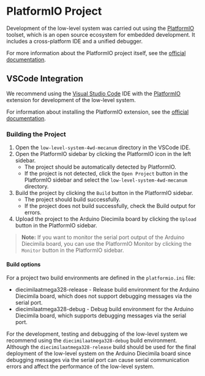 # PlatformIO Project

Development of the low-level system was carried out using the [PlatformIO](https://platformio.org/) toolset, which is an open source ecosystem for embedded development. It includes a cross-platform IDE and a unified debugger.

For more information about the PlatformIO project itself, see the [official documentation](https://docs.platformio.org/en/latest/).

## VSCode Integration

We recommend using the [Visual Studio Code](https://code.visualstudio.com/) IDE with the [PlatformIO](https://platformio.org/) extension for development of the low-level system. 

For information about installing the PlatformIO extension, see the [official documentation](https://docs.platformio.org/en/latest/integration/ide/vscode.html).

### Building the Project
1. Open the `low-level-system-4wd-mecanum` directory in the VSCode IDE.
2. Open the PlatformIO sidebar by clicking the PlatformIO icon in the left sidebar.
   - The project should be automatically detected by PlatformIO.
   - If the project is not detected, click the `Open Project` button in the PlatformIO sidebar and select the `low-level-system-4wd-mecanum` directory.
3. Build the project by clicking the `Build` button in the PlatformIO sidebar.
   - The project should build successfully.
   - If the project does not build successfully, check the Build output for errors.
4. Upload the project to the Arduino Diecimila board by clicking the `Upload` button in the PlatformIO sidebar.

> **Note:** If you want to monitor the serial port output of the Arduino Diecimila board, you can use the PlatformIO Monitor by clicking the `Monitor` button in the PlatformIO sidebar.

#### Build options
For a project two build environments  are defined in the `platformio.ini` file:
- diecimilaatmega328-release - Release build environment for the Arduino Diecimila board, which does not support debugging messages via the serial port.
- diecimilaatmega328-debug - Debug build environment for the Arduino Diecimila board, which supports debugging messages via the serial port.

For the development, testing and debugging of the low-level system we recommend using the `diecimilaatmega328-debug` build environment. Although the `diecimilaatmega328-release` build should be used for the final deployment of the low-level system on the Arduino Diecimila board since debugging messages via the serial port can cause serial communication errors and affect the performance of the low-level system.




